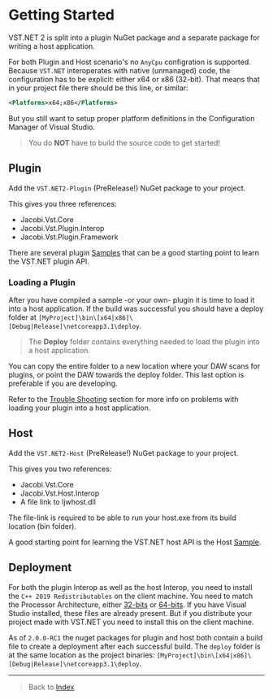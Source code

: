 # Getting Started

VST.NET 2 is split into a plugin NuGet package and a separate package for writing a host application.

For both Plugin and Host scenario's no `AnyCpu` configration is supported. Because `VST.NET` interoperates with native (unmanaged) code, the configuration has to be explicit: either x64 or x86 (32-bit).
That means that in your project file there should be this line, or similar:

```xml
<Platforms>x64;x86</Platforms>
```

But you still want to setup proper platform definitions in the Configuration Manager of Visual Studio.

> You do **NOT** have to build the source code to get started!

## Plugin

Add the `VST.NET2-Plugin` (PreRelease!) NuGet package to your project.

This gives you three references:

- Jacobi.Vst.Core
- Jacobi.Vst.Plugin.Interop
- Jacobi.Vst.Plugin.Framework

There are several plugin [Samples](https://github.com/obiwanjacobi/vst.net/tree/master/Source/Samples) that can be a good starting point to learn the VST.NET plugin API.

### Loading a Plugin

After you have compiled a sample -or your own- plugin it is time to load it into a host application.
If the build was successful you should have a deploy folder at `[MyProject]\bin\[x64|x86]\[Debug|Release]\netcoreapp3.1\deploy`.

> The **Deploy** folder contains everything needed to load the plugin into a host application.

You can copy the entire folder to a new location where your DAW scans for plugins, or point the DAW towards the deploy folder.
This last option is preferable if you are developing.

Refer to the [Trouble Shooting](TroubleShooting.md) section for more info on problems with loading your plugin into a host application.

## Host

Add the `VST.NET2-Host` (PreRelease!) NuGet package to your project.

This gives you two references:

- Jacobi.Vst.Core
- Jacobi.Vst.Host.Interop
- A file link to Ijwhost.dll

The file-link is required to be able to run your host.exe from its build location (bin folder).

A good starting point for learning the VST.NET host API is the Host [Sample](https://github.com/obiwanjacobi/vst.net/tree/master/Source/Samples).

## Deployment

For both the plugin Interop as well as the host Interop,
you need to install the `C++ 2019 Redistributables` on the client machine.
You need to match the Processor Architecture, either [32-bits](https://aka.ms/vs/16/release/VC_redist.x86.exe) or [64-bits](https://aka.ms/vs/16/release/VC_redist.x64.exe).
If you have Visual Studio installed, these files are already present.
But if you distribute your project made with VST.NET you need to install this on the client machine.

As of `2.0.0-RC1` the nuget packages for plugin and host both contain a build file to create a deployment after each successful build.
The `deploy` folder is at the same location as the project binaries: `[MyProject]\bin\[x64|x86]\[Debug|Release]\netcoreapp3.1\deploy`.

---

> Back to [Index](index.md)

